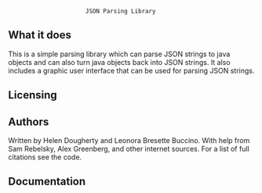                           JSON Parsing Library

 What it does
 ------------
 This is a simple parsing library which can parse JSON strings to java
 objects and can also turn java objects back into JSON strings. It also
 includes a graphic user interface that can be used for parsing JSON
 strings. 

 Licensing
 ---------


 Authors
 -------
 Written by Helen Dougherty and Leonora Bresette Buccino. 
 With help from Sam Rebelsky, Alex Greenberg, and other internet
 sources. For a list of full citations see the code. 

 Documentation
 -------------
 

 
